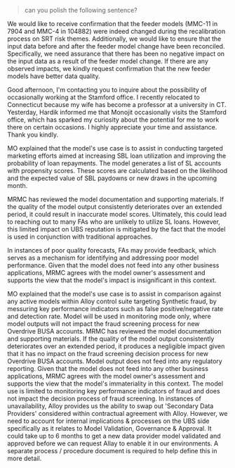 > can you polish the following sentence?

We would like to receive confirmation that the feeder models (MMC-11 in 7904 and MMC-4 in 104882) were indeed changed during the recalibration process on SRT risk themes. Additionally, we would like to ensure that the input data before and after the feeder model change have been reconciled. Specifically, we need assurance that there has been no negative impact on the input data as a result of the feeder model change. If there are any observed impacts, we kindly request confirmation that the new feeder models have better data quality.

Good afternoon, I'm contacting you to inquire about the possibility of occasionally working at the Stamford office. I recently relocated to Connecticut because my wife has become a professor at a university in CT. Yesterday, Hardik informed me that Monojit occasionally visits the Stamford office, which has sparked my curiosity about the potential for me to work there on certain occasions. I highly appreciate your time and assistance. Thank you kindly.

MO explained that the model's use case is to assist in conducting targeted marketing efforts aimed at increasing SBL loan utilization and improving the probability of loan repayments. The model generates a list of SL accounts with propensity scores. These scores are calculated based on the likelihood and the expected value of SBL paydowns or new draws in the upcoming month.

MRMC has reviewed the model documentation and supporting materials. If the quality of the model output consistently deteriorates over an extended period, it could result in inaccurate model scores. Ultimately, this could lead to reaching out to many FAs who are unlikely to utilize SL loans. However, this limited impact on UBS reputation is mitigated by the fact that the model is used in conjunction with traditional approaches.

In instances of poor quality forecasts, FAs may provide feedback, which serves as a mechanism for identifying and addressing poor model performance. Given that the model does not feed into any other business applications, MRMC agrees with the model owner's assessment and supports the view that the model's impact is insignificant in this context.

MO explained that the model's use case is to assist in comparison against any active models within Alloy control suite targeting Synthetic fraud, by messuring key performance indicators such as false positive/negative rate and detection rate. Model will be used in monitoring mode only, where model outputs will not impact the fraud screening process for new Overdrive BUSA accounts.
MRMC has reviewed the model documentation and supporting materials. If the quality of the model output consistently deteriorates over an extended period, it produces a negligible impact given that it has no impact on the fraud screening decision process for new Overdrive BUSA accounts. Model output does not feed into any regulatory reporting.
Given that the model does not feed into any other business applications, MRMC agrees with the model owner's assessment and supports the view that the model's immateriality in this context.
The model use is limited to monitoring key performance indicators of fraud and does not impact the decision process of fraud screening. In instances of unavailability, Alloy provides us the ability to swap out 'Secondary Data Providers' considered within contractual agreement with Alloy. However, we need to account for internal implications & processes on the UBS side specifically as it relates to Model Validation, Governance & Approval. It could take up to 6 months to get a new data provider model validated and approved before we can request Allay to enable it in our environments. A separate process / procedure document is required to help define this in more detail.